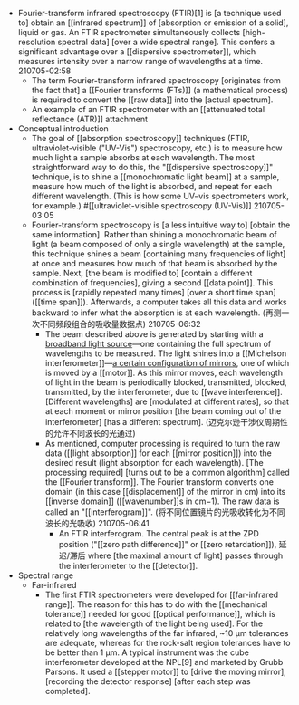- Fourier-transform infrared spectroscopy (FTIR)[1] is [a technique used to] obtain an [[infrared spectrum]] of [absorption or emission of a solid], liquid or gas. An FTIR spectrometer simultaneously collects [high-resolution spectral data] [over a wide spectral range]. This confers a significant advantage over a [[dispersive spectrometer]], which measures intensity over a narrow range of wavelengths at a time.
210705-02:58
    - The term Fourier-transform infrared spectroscopy [originates from the fact that] a [[Fourier transforms (FTs)]] (a mathematical process) is required to convert the [[raw data]] into the [actual spectrum].
    - An example of an FTIR spectrometer with an [[attenuated total reflectance (ATR)]] attachment
- Conceptual introduction
    - The goal of [[absorption spectroscopy]] techniques (FTIR, ultraviolet-visible ("UV-Vis") spectroscopy, etc.) is to measure how much light a sample absorbs at each wavelength. The most straightforward way to do this, the "[[dispersive spectroscopy]]" technique, is to shine a [[monochromatic light beam]] at a sample, measure how much of the light is absorbed, and repeat for each different wavelength. (This is how some UV–vis spectrometers work, for example.) #[[ultraviolet-visible spectroscopy (UV-Vis)]]
210705-03:05
    - Fourier-transform spectroscopy is [a less intuitive way to] [obtain the same information]. Rather than shining a monochromatic beam of light (a beam composed of only a single wavelength) at the sample, this technique shines a beam [containing many frequencies of light] at once and measures how much of that beam is absorbed by the sample. Next, [the beam is modified to] [contain a different combination of frequencies], giving a second [[data point]]. This process is [rapidly repeated many times] [over a short time span]([[time span]]). Afterwards, a computer takes all this data and works backward to infer what the absorption is at each wavelength.
(再测一次不同频段组合的吸收量数据点)
210705-06:32
        - The beam described above is generated by starting with a [broadband light source](((DGS_qpGAz)))—one containing the full spectrum of wavelengths to be measured. The light shines into a [[Michelson interferometer]]—[a certain configuration of mirrors](((ACBW7VCYb))), one of which is moved by a [[motor]]. As this mirror moves, each wavelength of light in the beam is periodically blocked, transmitted, blocked, transmitted, by the interferometer, due to [[wave interference]]. [Different wavelengths] are [modulated at different rates], so that at each moment or mirror position [the beam coming out of the interferometer] [has a different spectrum].
(迈克尔逊干涉仪周期性的允许不同波长的光通过)
        - As mentioned, computer processing is required to turn the raw data ([[light absorption]] for each [[mirror position]]) into the desired result (light absorption for each wavelength). [The processing required] [turns out to be a common algorithm] called the [[Fourier transform]]. The Fourier transform converts one domain (in this case [[displacement]] of the mirror in cm) into its [[inverse domain]] ([[wavenumber]]s in cm−1). The raw data is called an "[[interferogram]]".
(将不同位置镜片的光吸收转化为不同波长的光吸收)
210705-06:41
            - An FTIR interferogram. The central peak is at the ZPD position ("[[zero path difference]]" or [[zero retardation]]), 延迟/滞后 where [the maximal amount of light] passes through the interferometer to the [[detector]].
- Spectral range
    - Far-infrared
        - The first FTIR spectrometers were developed for [[far-infrared range]]. The reason for this has to do with the [[mechanical tolerance]] needed for good [[optical performance]], which is related to [the wavelength of the light being used]. For the relatively long wavelengths of the far infrared, ~10 μm tolerances are adequate, whereas for the rock-salt region tolerances have to be better than 1 μm. A typical instrument was the cube interferometer developed at the NPL[9] and marketed by Grubb Parsons. It used a [[stepper motor]] to [drive the moving mirror], [recording the detector response] [after each step was completed].
